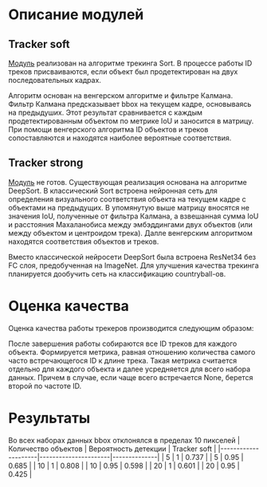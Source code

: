 # Описание модулей
## Tracker soft
[Модуль](https://github.com/GlazkoAE/object-tracking-assignment/tree/develop/soft_tracker) реализован на алгоритме трекинга Sort. В процессе работы ID треков присваиваются, если объект был продетектирован на двух последовательных кадрах. 

Алгоритм основан на венгерском алгоритме и фильтре Калмана. Фильтр Калмана предсказывает bbox на текущем кадре, основываясь на предыдуших. Этот результат сравнивается с каждым продетектированным объектом по метрике IoU и заносится в матрицу. При помощи венгерского алгоритма ID объектов и треков сопоставляются и находятся наиболее вероятные соответствия. 

## Tracker strong
[Модуль](https://github.com/GlazkoAE/object-tracking-assignment/tree/feature/add_strong_tracker) не готов. Существующая реализация основана на алгоритме DeepSort. В классический Sort встроена нейронная сеть для определения визуального соответствия объекта на текущем кадре с объектами на предыдущих. В упомянутую выше матрицу вносятся не значения IoU, полученные от фильтра Калмана, а взвешанная сумма IoU и расстояния Махаланобиса между эмбэддингами двух объектов (или между объектом и центроидом трека). Далле венгерским алгоритмом находятся соответствия объектов и треков.

Вместо классической нейросети DeepSort была встроена ResNet34 без FC слоя, предобученная на ImageNet. Для улучшения качества трекинга планируется дообучить сеть на классификацию countryball-ов.

# Оценка качества
Оценка качества работы трекеров производится следующим образом:

После завершения работы собираются все ID треков для каждого объекта. Формируется метрика, равная отношению количества самого часто встречающегося ID к длине трека. Такая метрика считается отдельно для каждого объекта и далее усредняется для всего набора данных. Причем в случае, если чаще всего встречается None, берется второй по частоте ID.

# Результаты
Во всех наборах данных bbox отклонялся в пределах 10 пикселей
| Количество объектов | Вероятность детекции | Tracker soft |
|---------------------|----------------------|--------------|
| 5                   | 1                    | 0.737        |
| 5                   | 0.95                 | 0.685        |
| 10                  | 1                    | 0.808        |
| 10                  | 0.95                 | 0.598        |
| 20                  | 1                    | 0.601        |
| 20                  | 0.95                 | 0.425        |
